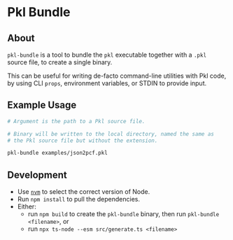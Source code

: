 # Pkl Bundle

## About

`pkl-bundle` is a tool to bundle the `pkl` executable together with a `.pkl` source file, to create a single binary.

This can be useful for writing de-facto command-line utilities with Pkl code, by using CLI `props`, environment variables, or STDIN to provide input.

## Example Usage

```sh
# Argument is the path to a Pkl source file.

# Binary will be written to the local directory, named the same as
# the Pkl source file but without the extension.

pkl-bundle examples/json2pcf.pkl
```

## Development

- Use [`nvm`](https://github.com/nvm-sh/nvm) to select the correct version of Node.
- Run `npm install` to pull the dependencies.
- Either:
  - run `npm build` to create the `pkl-bundle` binary, then run `pkl-bundle <filename>`, or
  - run `npx ts-node --esm src/generate.ts <filename>`
